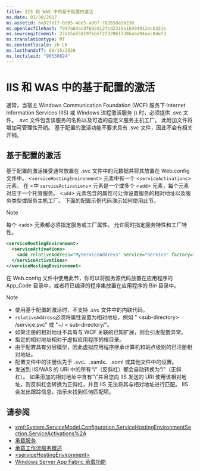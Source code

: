 ```yaml
---
title: IIS 和 WAS 中的基于配置的激活
ms.date: 03/30/2017
ms.assetid: 6a927e1f-b905-4ee5-ad0f-78265da38238
ms.openlocfilehash: f947a64acdf602d12fcd2319a1b994912ecb331e
ms.sourcegitcommit: 27a15a55019f6b5f2733961738babe94aec0def3
ms.translationtype: MT
ms.contentlocale: zh-CN
ms.lasthandoff: 09/15/2020
ms.locfileid: "90556624"
---
```

# <a name="configuration-based-activation-in-iis-and-was"></a>IIS 和 WAS 中的基于配置的激活

通常，当宿主 Windows Communication Foundation (WCF) 服务下 Internet Information Services (IIS) 或 Windows 进程激活服务 () 时，必须提供 .svc 文件。 .svc 文件包含该服务的名称以及可选的自定义服务主机工厂。 此附加文件将增加可管理性开销。 基于配置的激活功能不要求具有 .svc 文件，因此不会有相关开销。

## <a name="configuration-based-activation"></a>基于配置的激活

基于配置的激活接受通常放置在 .svc 文件中的元数据并将其放置在 Web.config 文件中。 <`serviceHostingEnvironment`> 元素中有一个 <`serviceActivations`> 元素。 在 <中 `serviceActivations`> 元素是一个或多个 <`add`> 元素，每个元素对应于一个托管服务。 <`add`> 元素包含的属性可让你设置服务的相对地址以及服务类型或服务主机工厂。 下面的配置示例代码演示如何使用此节。

> [!NOTE]
> 每个 <`add`> 元素都必须指定服务或工厂属性。 允许同时指定服务特性和工厂特性。

```xml
<serviceHostingEnvironment>
  <serviceActivations>
    <add relativeAddress="MyServiceAddress" service="Service" factory="MyServiceHostFactory"/>
  </serviceActivations>
</serviceHostingEnvironment>
```

 在 Web.config 文件中使用此节，你可以将服务源代码放置在应用程序的 App_Code 目录中，或者将已编译的程序集放置在应用程序的 Bin 目录中。

> [!NOTE]
>
> - 使用基于配置的激活时，不支持 .svc 文件中的内联代码。
> - `relativeAddress`必须将属性设置为相对地址，例如 " \<sub-directory> /service.svc" 或 "~/ \< sub-directory/"。
> - 如果注册的相对地址不具有与 WCF 关联的已知扩展，则会引发配置异常。
> - 指定的相对地址相对于虚拟应用程序的根目录。
> - 由于配置具有分层模型，因此虚拟应用程序继承计算机和站点级别的已注册相对地址。
> - 配置文件中的注册优先于 .svc、.xamlx、.xoml 或其他文件中的设置。
> - 发送到 IIS/WAS 的 URI 中的所有“\”（反斜杠）都会自动转换为“/”（正斜杠）。 如果添加的相对地址中含有“\”并且您向 IIS 发送的 URI 使用该相对地址，则反斜杠会转换为正斜杠，并且 IIS 无法将其与相对地址进行匹配。 IIS 会发出跟踪信息，指示未找到任何匹配项。

## <a name="see-also"></a>请参阅

- <xref:System.ServiceModel.Configuration.ServiceHostingEnvironmentSection.ServiceActivations%2A>
- [承载服务](../hosting-services.md)
- [承载工作流服务概述](hosting-workflow-services-overview.md)
- [\<serviceHostingEnvironment>](../../configure-apps/file-schema/wcf/servicehostingenvironment.md)
- [Windows Server App Fabric 承载功能](/previous-versions/appfabric/ee677189(v=azure.10))
